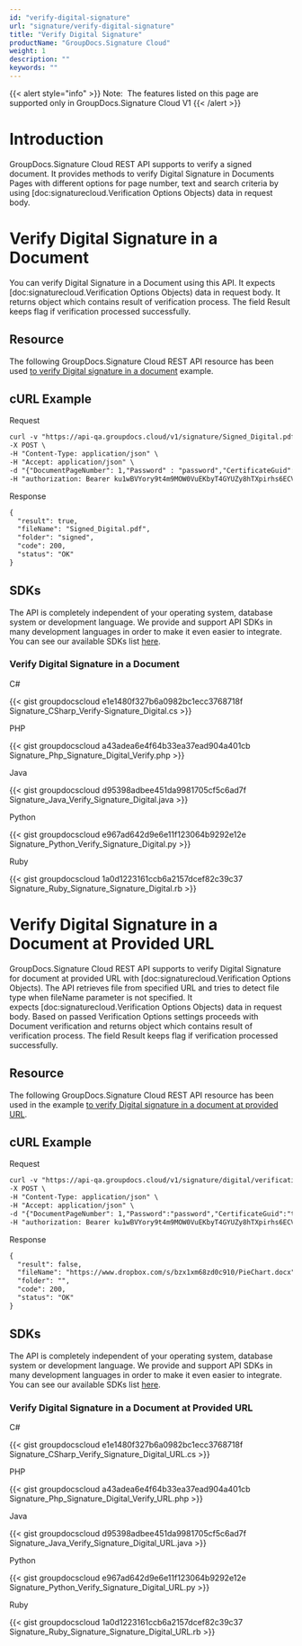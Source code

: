 ```yaml
---
id: "verify-digital-signature"
url: "signature/verify-digital-signature"
title: "Verify Digital Signature"
productName: "GroupDocs.Signature Cloud"
weight: 1
description: ""
keywords: ""
---
```


{{< alert style="info" >}}
Note:  The features listed on this page are supported only in GroupDocs.Signature Cloud V1
{{< /alert >}}










# Introduction #

GroupDocs.Signature Cloud REST API supports to verify a signed document. It provides methods to verify Digital Signature in Documents Pages with different options for page number, text and search criteria by using [doc:signaturecloud.Verification Options Objects) data in request body.

# Verify Digital Signature in a Document #

You can verify Digital Signature in a Document using this API. It expects [doc:signaturecloud.Verification Options Objects) data in request body. It returns object which contains result of verification process. The field Result keeps flag if verification processed successfully.

## Resource ##

The following GroupDocs.Signature Cloud REST API resource has been used [to verify Digital signature in a document](https://apireference.groupdocs.cloud/signature/#!/Verification/PostVerificationDigital) example.

## cURL Example ##





 Request

```html 
curl -v "https://api-qa.groupdocs.cloud/v1/signature/Signed_Digital.pdf/digital/verification?Folder#signed" \
-X POST \
-H "Content-Type: application/json" \
-H "Accept: application/json" \
-d "{"DocumentPageNumber": 1,"Password" : "password","CertificateGuid": "temp.pfx","Comments" : "verified data","SignDateTimeFrom" : "1/12/2017","SignDateTimeTo":"12/12/2017","OptionsType":"PdfVerifyDigitalOptionsData"}" \
-H "authorization: Bearer ku1wBVYory9t4m9MOW0VuEKbyT4GYUZy8hTXpirhs6ECV_3dQhlbwLHn8ffsX650Syt0hDq2vXZNia70T1NY0jG32h_LUxQoRrVQMvV88P5Y0EbmBinPsmEAuqFHCR2ahhWJqZhidpXU7tP_PHh5IXuZ-cmmW1VUARtj73oE-B4gyD8WEJ1i0CgEM8-Do2843TpCgueqczRgCikeKy8ftSjhgNr2HfYGIc8Fjn152yE3o-wi2VvYwRmEquF28di-zDCxVcZa742ENp9d5GLs1obG8Y-pf-FwQDFcvj-XreWt9U1_dNbTaRiREsrliisAxFAM7qUG1zRZpNISX_kEYC6NqaLlebMIAd5-WHL_PeK2reld-DMURVsniqsgHSxNRnQpmxoJ-YVeQQeN7ZoMBrI4G3zWMeRrUwWR2UmS4jfBlckpfCjkvGZ7ydbzWp3qkLmE3Ns95uf1ccJuvESN9yWkUmg"
 ```




 Response

```html 
{
  "result": true,
  "fileName": "Signed_Digital.pdf",
  "folder": "signed",
  "code": 200,
  "status": "OK"
}
 ```






## SDKs ##

The API is completely independent of your operating system, database system or development language. We provide and support API SDKs in many development languages in order to make it even easier to integrate. You can see our available SDKs list [here](https://github.com/groupdocs-signature-cloud).

### Verify Digital Signature in a Document ###





 C#




{{< gist groupdocscloud e1e1480f327b6a0982bc1ecc3768718f Signature_CSharp_Verify-Signature_Digital.cs >}}







 PHP




{{< gist groupdocscloud a43adea6e4f64b33ea37ead904a401cb Signature_Php_Signature_Digital_Verify.php >}}







 Java




{{< gist groupdocscloud d95398adbee451da9981705cf5c6ad7f Signature_Java_Verify_Signature_Digital.java >}}







 Python




{{< gist groupdocscloud e967ad642d9e6e11f123064b9292e12e Signature_Python_Verify_Signature_Digital.py >}}







 Ruby




{{< gist groupdocscloud 1a0d1223161ccb6a2157dcef82c39c37 Signature_Ruby_Signature_Signature_Digital.rb >}}









# Verify Digital Signature in a Document at Provided URL #

GroupDocs.Signature Cloud REST API supports to verify Digital Signature for document at provided URL with [doc:signaturecloud.Verification Options Objects). The API retrieves file from specified URL and tries to detect file type when fileName parameter is not specified. It expects [doc:signaturecloud.Verification Options Objects)  data in request body. Based on passed Verification Options settings proceeds with Document verification and returns object which contains result of verification process. The field Result keeps flag if verification processed successfully.

## Resource ##

The following GroupDocs.Signature Cloud REST API resource has been used in the example [to verify Digital signature in a document at provided URL](https://apireference.groupdocs.cloud/signature/#!/Verification/PostVerificationDigitalFromUrl).

## cURL Example ##





 Request

```html 
curl -v "https://api-qa.groupdocs.cloud/v1/signature/digital/verification?url#https%3A%2F%2Fwww.dropbox.com%2Fs%2Fbzx1xm68zd0c910%2FPieChart.docx" \
-X POST \
-H "Content-Type: application/json" \
-H "Accept: application/json" \
-d "{"DocumentPageNumber": 1,"Password":"password","CertificateGuid":"temp.pfx","Comments":"verified data","SignDateTimeFrom":"1/12/2017","SignDateTimeTo":"12/12/2017","OptionsType":"WordsVerifyDigitalOptionsData"}" \
-H "authorization: Bearer ku1wBVYory9t4m9MOW0VuEKbyT4GYUZy8hTXpirhs6ECV_3dQhlbwLHn8ffsX650Syt0hDq2vXZNia70T1NY0jG32h_LUxQoRrVQMvV88P5Y0EbmBinPsmEAuqFHCR2ahhWJqZhidpXU7tP_PHh5IXuZ-cmmW1VUARtj73oE-B4gyD8WEJ1i0CgEM8-Do2843TpCgueqczRgCikeKy8ftSjhgNr2HfYGIc8Fjn152yE3o-wi2VvYwRmEquF28di-zDCxVcZa742ENp9d5GLs1obG8Y-pf-FwQDFcvj-XreWt9U1_dNbTaRiREsrliisAxFAM7qUG1zRZpNISX_kEYC6NqaLlebMIAd5-WHL_PeK2reld-DMURVsniqsgHSxNRnQpmxoJ-YVeQQeN7ZoMBrI4G3zWMeRrUwWR2UmS4jfBlckpfCjkvGZ7ydbzWp3qkLmE3Ns95uf1ccJuvESN9yWkUmg"
 ```




 Response

```html 
{
  "result": false,
  "fileName": "https://www.dropbox.com/s/bzx1xm68zd0c910/PieChart.docx",
  "folder": "",
  "code": 200,
  "status": "OK"
}
 ```






## SDKs ##

The API is completely independent of your operating system, database system or development language. We provide and support API SDKs in many development languages in order to make it even easier to integrate. You can see our available SDKs list [here](https://github.com/groupdocs-signature-cloud).

### Verify Digital Signature in a Document at Provided URL ###





 C#




{{< gist groupdocscloud e1e1480f327b6a0982bc1ecc3768718f Signature_CSharp_Verify_Signature_Digital_URL.cs >}}







 PHP




{{< gist groupdocscloud a43adea6e4f64b33ea37ead904a401cb Signature_Php_Signature_Digital_Verify_URL.php >}}







 Java




{{< gist groupdocscloud d95398adbee451da9981705cf5c6ad7f Signature_Java_Verify_Signature_Digital_URL.java >}}







 Python




{{< gist groupdocscloud e967ad642d9e6e11f123064b9292e12e Signature_Python_Verify_Signature_Digital_URL.py >}}







 Ruby




{{< gist groupdocscloud 1a0d1223161ccb6a2157dcef82c39c37 Signature_Ruby_Signature_Signature_Digital_URL.rb >}}







